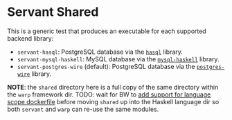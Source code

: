 # Servant Shared

This is a generic test that produces an executable for each supported backend library:

- `servant-hasql`: PostgreSQL database via the [`hasql`](https://github.com/nikita-volkov/hasql) library.
- `servant-mysql-haskell`: MySQL database via the [`mysql-haskell`](https://github.com/winterland1989/mysql-haskell) library.
- `servant-postgres-wire` (default): PostgreSQL database via the [`postgres-wire`](https://github.com/postgres-haskell/postgres-wire) library.

**NOTE**: the `shared` directory here is a full copy of the same directory within the `warp` framework dir. TODO: wait for BW to [add support for language scope dockerfile](https://github.com/khulnasoft/BenchWeb/pull/4595#issuecomment-478593547) before moving `shared` up into the Haskell language dir so both `servant` and `warp` can re-use the same modules.
